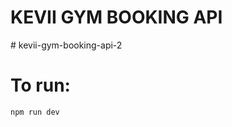 # KEVII GYM BOOKING API
#   k e v i i - g y m - b o o k i n g - a p i - 2 
 
# To run:
`npm run dev`
